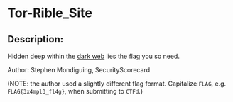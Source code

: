 
# Tor-Rible_Site
## Description:
Hidden deep within the [dark web](http://pmh35xhqgkv52vmzkmdqnkmjzv4zjam25asdirnhykz6s76qfac57pid.onion) lies the flag you so need.

Author: Stephen Mondiguing, SecurityScorecard

(NOTE: the author used a slightly different flag format. Capitalize `FLAG`, e.g. `FLAG{3x4mpl3_fl4g}`, when submitting to `CTFd`.)

